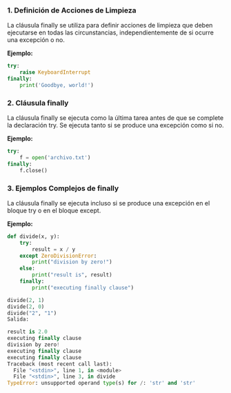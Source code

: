 ### 1. Definición de Acciones de Limpieza

La cláusula finally se utiliza para definir acciones de limpieza que deben ejecutarse en todas las circunstancias, independientemente de si ocurre una excepción o no.

**Ejemplo:**

```python
try:
    raise KeyboardInterrupt
finally:
    print('Goodbye, world!')
```

### 2. Cláusula finally

La cláusula finally se ejecuta como la última tarea antes de que se complete la declaración try. Se ejecuta tanto si se produce una excepción como si no.

**Ejemplo:**

```python
try:
    f = open('archivo.txt')
finally:
    f.close()
```

### 3. Ejemplos Complejos de finally

La cláusula finally se ejecuta incluso si se produce una excepción en el bloque try o en el bloque except.

**Ejemplo:**

```python
def divide(x, y):
    try:
        result = x / y
    except ZeroDivisionError:
        print("division by zero!")
    else:
        print("result is", result)
    finally:
        print("executing finally clause")

divide(2, 1)
divide(2, 0)
divide("2", "1")
Salida:

result is 2.0
executing finally clause
division by zero!
executing finally clause
executing finally clause
Traceback (most recent call last):
  File "<stdin>", line 1, in <module>
  File "<stdin>", line 3, in divide
TypeError: unsupported operand type(s) for /: 'str' and 'str'
```
